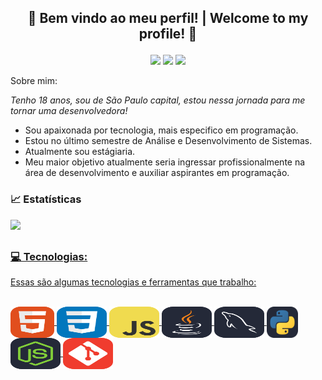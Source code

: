 ## <p align="center"> :white_heart: Bem vindo ao meu perfil! | Welcome to my profile! :white_heart: </p>

<div align="center">
<a href="https://www.linkedin.com/in/jessicaxmota/" target="_blank">
<img src="https://img.shields.io/badge/LinkedIn-0077B5?style=for-the-badge&logo=linkedin&logoColor=white" target="_blank"></a>
<a href="mailto:jessicamotajobs@gmail.com" target="_blank">
<img src="https://img.shields.io/badge/Gmail-D14836?style=for-the-badge&logo=gmail&logoColor=white" target="_blank"></a>
<a href="https://discord.com/channels/@me">
<img src="https://img.shields.io/badge/Discord-7289DA?style=for-the-badge&logo=discord&logoColor=whit" target="_blank"></a>    
</div>

<p>  Sobre mim:  </p>

_Tenho 18 anos, sou de São Paulo capital, estou nessa jornada para me tornar uma desenvolvedora!_

- Sou apaixonada por tecnologia, mais especifico em programação.
- Estou no último semestre de Análise e Desenvolvimento de Sistemas.
- Atualmente sou estágiaria.
- Meu maior objetivo atualmente seria ingressar profissionalmente na área de desenvolvimento e auxiliar aspirantes em programação.

### 📈 Estatísticas

<div>
  <a href="https://github.com/JessicaMotta">
  <img height="200cm" src="https://github-readme-stats.vercel.app/api/top-langs/?username=JessicaMotta&layout=compact&langs_count=7&theme=dracula"/>
</div>

##

### 💻 Tecnologias: 

<p> Essas são algumas tecnologias e ferramentas que trabalho: </p>

 <div style="display: inline_block">
 <br>
    <img align="center" alt="html" height="50" width="70" src="https://github.com/tandpfun/skill-icons/blob/main/icons/HTML.svg">
    <img align="center" alt="css" height="50" width="80" src="https://github.com/tandpfun/skill-icons/blob/main/icons/CSS.svg">
    <img align="center" alt="js" height="50" width="80"  src="https://github.com/tandpfun/skill-icons/blob/main/icons/JavaScript.svg">
    <img align="center" alt="java" height="50" width="80" src="https://github.com/tandpfun/skill-icons/blob/main/icons/Java-Dark.svg">
    <img align="center" alt="mysql" height="50" width="80" src="https://github.com/tandpfun/skill-icons/blob/main/icons/MySQL-Dark.svg">
    <img align="center" alt="python" height="50" wid60th="80" src="https://github.com/tandpfun/skill-icons/blob/main/icons/Python-Dark.svg">
    <img align="center" alt="nodejs" height="50" width="80" src="https://github.com/tandpfun/skill-icons/blob/main/icons/NodeJS-Dark.svg">
     <img align="center" alt="git" height="50" width="80" src="https://github.com/tandpfun/skill-icons/blob/main/icons/Git.svg">
</div>
<br>
 

